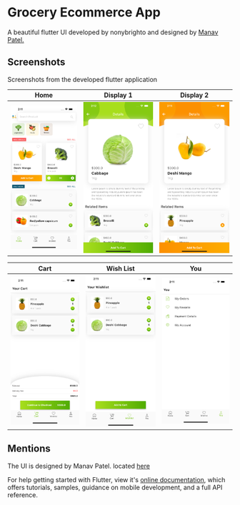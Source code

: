 # Grocery Ecommerce App

A beautiful flutter UI developed by nonybrighto and designed by [Manav Patel.](https://www.uplabs.com/posts/grocery-app-kit)



## Screenshots

Screenshots from the developed flutter application

| Home                                           | Display 1                                               | Display 2                                                |
| ---------------------------------------------- | ------------------------------------------------------- | -------------------------------------------------------- |
| <img src="screenshots/home.png" width="100%"/> | <img src="screenshots/display_green.png" width="100%"/> | <img src="screenshots/display_orange.png" width="100%"/> |

| Cart                                           | Wish List                                           | You                                           |
| ---------------------------------------------- | --------------------------------------------------- | --------------------------------------------- |
| <img src="screenshots/cart.png" width="100%"/> | <img src="screenshots/wish_list.png" width="100%"/> | <img src="screenshots/you.png" width="100%"/> |

## Mentions

The UI is designed by Manav Patel. located [here](https://www.uplabs.com/posts/grocery-app-kit)

For help getting started with Flutter, view it's
[online documentation](https://flutter.dev/docs), which offers tutorials,
samples, guidance on mobile development, and a full API reference.
